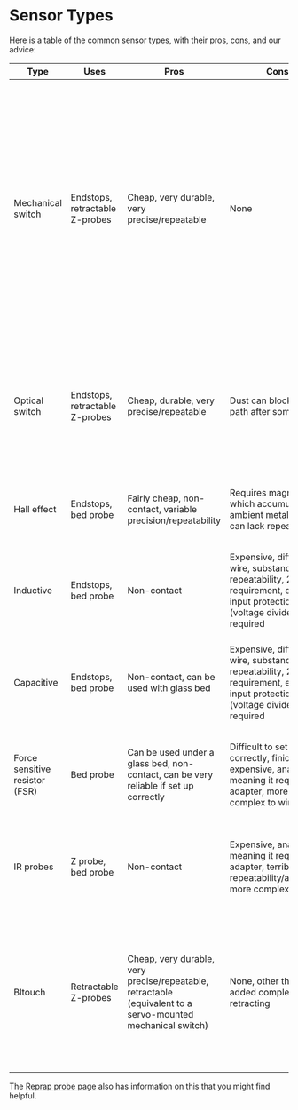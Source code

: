 
# Sensor Types

Here is a table of the common sensor types, with their pros, cons, and our advice:

| Type | Uses | Pros | Cons | Our rating | Advice |
| ---- | ---- | ---- | ---- | ---------- | ------ |
| Mechanical switch | Endstops, retractable Z-probes | Cheap, very durable, very precise/repeatable | None | This is the simplest, and also by chance the best sensor. Don't use anything else unless you have a very good reason to. Just getting a fancier sensor because it feels cool to do so, is most likely going to bite you in the back quickly. | |
| Optical switch | Endstops, retractable Z-probes | Cheap, durable, very precise/repeatable | Dust can block light path after some time | This can be used in place of mechanical switches in most situations, has similar advantages, and doesn't produce any sound. | |
| Hall effect | Endstops, bed probe | Fairly cheap, non-contact, variable precision/repeatability | Requires magnets, which accumulates ambient metal dust, can lack repeatability | A fair non-contact option if contact is an issue in your setup. | |
| Inductive | Endstops, bed probe | Non-contact | Expensive, difficult to wire, substandard repeatability, 24-36V requirement, endstop input protection (voltage divider) required | You probably shouldn't use these unless you have a very good reason. | |
| Capacitive | Endstops, bed probe | Non-contact, can be used with glass bed | Expensive, difficult to wire, substandard repeatability, 24-36V requirement, endstop input protection (voltage divider) required | You probably shouldn't use these unless you have a very good reason. | |
| Force sensitive resistor (FSR) | Bed probe | Can be used under a glass bed, non-contact, can be very reliable if set up correctly | Difficult to set up correctly, finicky, expensive, analog meaning it requires an adapter, more complex to wire | You probably shouldn't use these unless you have a very good reason. | |
| IR probes | Z probe, bed probe | Non-contact | Expensive, analog meaning it requires an adapter, terrible repeatability/accuracy, more complex to wire | You probably shouldn't use these unless you have a very good reason. | |
| Bltouch | Retractable Z-probes | Cheap, very durable, very precise/repeatable, retractable (equivalent to a servo-mounted mechanical switch) | None, other than the added complexity of retracting | The mechanical switches are the best sensors by far, but this is very similar, essentially emulating a servo-mounted mechanical switch. | |

The [Reprap probe page](https://reprap.org/wiki/z_probe#inductive.md) also has information on this that you might find helpful.
